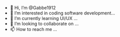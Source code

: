 - 👋 Hi, I’m @Gabbe1912
- 👀 I’m interested in coding software development...
- 🌱 I’m currently learning UI/UX  ...
- 💞️ I’m looking to collaborate on ...
- 📫 How to reach me ...

<!---
Gabbe1912/Gabbe1912 is a ✨ special ✨ repository because its `README.md` (this file) appears on your GitHub profile.
You can click the Preview link to take a look at your changes.
--->
